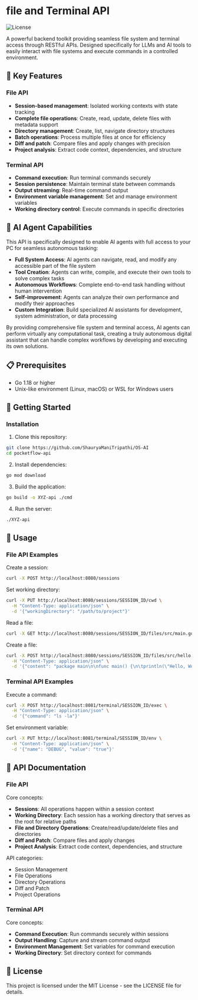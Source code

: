 # file and Terminal API

![License](https://img.shields.io/badge/license-MIT-blue.svg)

A powerful backend toolkit providing seamless file system and terminal access through RESTful APIs. Designed specifically for LLMs and AI tools to easily interact with file systems and execute commands in a controlled environment.

## 🔑 Key Features

### File API
- **Session-based management**: Isolated working contexts with state tracking
- **Complete file operations**: Create, read, update, delete files with metadata support
- **Directory management**: Create, list, navigate directory structures
- **Batch operations**: Process multiple files at once for efficiency
- **Diff and patch**: Compare files and apply changes with precision
- **Project analysis**: Extract code context, dependencies, and structure

### Terminal API
- **Command execution**: Run terminal commands securely
- **Session persistence**: Maintain terminal state between commands
- **Output streaming**: Real-time command output
- **Environment variable management**: Set and manage environment variables
- **Working directory control**: Execute commands in specific directories

## 🤖 AI Agent Capabilities

This API is specifically designed to enable AI agents with full access to your PC for seamless autonomous tasking:

- **Full System Access**: AI agents can navigate, read, and modify any accessible part of the file system
- **Tool Creation**: Agents can write, compile, and execute their own tools to solve complex tasks
- **Autonomous Workflows**: Complete end-to-end task handling without human intervention
- **Self-improvement**: Agents can analyze their own performance and modify their approaches
- **Custom Integration**: Build specialized AI assistants for development, system administration, or data processing

By providing comprehensive file system and terminal access, AI agents can perform virtually any computational task, creating a truly autonomous digital assistant that can handle complex workflows by developing and executing its own solutions.

## 📋 Prerequisites

- Go 1.18 or higher
- Unix-like environment (Linux, macOS) or WSL for Windows users

## 🚀 Getting Started

### Installation

1. Clone this repository:
```bash
git clone https://github.com/ShauryaManiTripathi/OS-AI
cd pocketflow-api
```

2. Install dependencies:
```bash
go mod download
```

3. Build the application:
```bash
go build -o XYZ-api ./cmd
```

4. Run the server:
```bash
./XYZ-api
```

## 🔧 Usage

### File API Examples

Create a session:
```bash
curl -X POST http://localhost:8080/sessions
```

Set working directory:
```bash
curl -X PUT http://localhost:8080/sessions/SESSION_ID/cwd \
  -H "Content-Type: application/json" \
  -d '{"workingDirectory": "/path/to/project"}'
```

Read a file:
```bash
curl -X GET http://localhost:8080/sessions/SESSION_ID/files/src/main.go
```

Create a file:
```bash
curl -X POST http://localhost:8080/sessions/SESSION_ID/files/src/hello.go \
  -H "Content-Type: application/json" \
  -d '{"content": "package main\n\nfunc main() {\n\tprintln(\"Hello, World!\")\n}"}'
```

### Terminal API Examples

Execute a command:
```bash
curl -X POST http://localhost:8081/terminal/SESSION_ID/exec \
  -H "Content-Type: application/json" \
  -d '{"command": "ls -la"}'
```

Set environment variable:
```bash
curl -X PUT http://localhost:8081/terminal/SESSION_ID/env \
  -H "Content-Type: application/json" \
  -d '{"name": "DEBUG", "value": "true"}'
```

## 📘 API Documentation

### File API

Core concepts:
- **Sessions**: All operations happen within a session context
- **Working Directory**: Each session has a working directory that serves as the root for relative paths
- **File and Directory Operations**: Create/read/update/delete files and directories
- **Diff and Patch**: Compare files and apply changes
- **Project Analysis**: Extract code context, dependencies, and structure

API categories:
- Session Management
- File Operations
- Directory Operations
- Diff and Patch
- Project Operations

### Terminal API

Core concepts:
- **Command Execution**: Run commands securely within sessions
- **Output Handling**: Capture and stream command output
- **Environment Management**: Set variables for command execution
- **Working Directory**: Set directory context for commands

## 📄 License

This project is licensed under the MIT License - see the LICENSE file for details.
